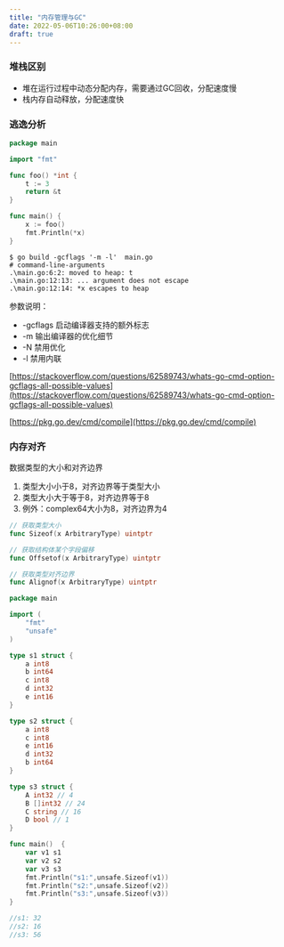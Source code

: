 ```yaml
---
title: "内存管理与GC"
date: 2022-05-06T10:26:00+08:00
draft: true
---
```

### 堆栈区别

- 堆在运行过程中动态分配内存，需要通过GC回收，分配速度慢
- 栈内存自动释放，分配速度快

### 逃逸分析

```go
package main

import "fmt"

func foo() *int {
	t := 3
	return &t
}

func main() {
	x := foo()
	fmt.Println(*x)
}
```

```shell
$ go build -gcflags '-m -l'  main.go
# command-line-arguments
.\main.go:6:2: moved to heap: t
.\main.go:12:13: ... argument does not escape
.\main.go:12:14: *x escapes to heap
```

参数说明：

- -gcflags 启动编译器支持的额外标志
- -m 输出编译器的优化细节
- -N 禁用优化
- -l 禁用内联

[https://stackoverflow.com/questions/62589743/whats-go-cmd-option-gcflags-all-possible-values](https://stackoverflow.com/questions/62589743/whats-go-cmd-option-gcflags-all-possible-values)

[https://pkg.go.dev/cmd/compile](https://pkg.go.dev/cmd/compile)

### 内存对齐

数据类型的大小和对齐边界

1. 类型大小小于8，对齐边界等于类型大小
2. 类型大小大于等于8，对齐边界等于8
3. 例外：complex64大小为8，对齐边界为4

```go
// 获取类型大小
func Sizeof(x ArbitraryType) uintptr

// 获取结构体某个字段偏移
func Offsetof(x ArbitraryType) uintptr

// 获取类型对齐边界
func Alignof(x ArbitraryType) uintptr
```

```go
package main

import (
	"fmt"
	"unsafe"
)

type s1 struct {
	a int8
	b int64
	c int8
	d int32
	e int16
}

type s2 struct {
	a int8
	c int8
	e int16
	d int32
	b int64
}

type s3 struct {
	A int32 // 4
	B []int32 // 24
	C string // 16
	D bool // 1
}

func main()  {
	var v1 s1
	var v2 s2
	var v3 s3
	fmt.Println("s1:",unsafe.Sizeof(v1))
	fmt.Println("s2:",unsafe.Sizeof(v2))
	fmt.Println("s3:",unsafe.Sizeof(v3))
}

//s1: 32
//s2: 16
//s3: 56
```

